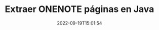 ---
############################# Static ############################
layout: "auto-gen-merger"
date: 2022-09-19T15:01:54
draft: false
otherformats: docm dotm epub mht odp ods odt otp ott pdf pps vdx vsdm xlam xlsm xltm

############################# Head ############################
head_title: "Extraer ONENOTE páginas en Java"
head_description: "Extraiga rápidamente páginas de un archivo ONENOTE en Java. Guarde el nuevo documento que contiene las páginas seleccionadas utilizando la API de fusión de documentos."

############################# Header ############################
title: "Extraer ONENOTE páginas en Java"
description: "Extrae ONENOTE páginas con unas pocas líneas de código Java."
bg_image: "https://cms.admin.containerize.com/templates/aspose/App_Themes/V3/images/bg/header1.png"
bg_overlay: false
button:
    enable: true
    icon: "fas fa-arrow-down"
    label: "Descargue prueba gratis"
    link: "https://downloads.groupdocs.com/merger/java"

############################# SubMenu ############################
submenu:
    enable: true

    left:
        img_alt: "GroupDocs.Merger for Java"
        image: "https://cms.admin.containerize.com/templates/groupdocs/images/product-logos/90x90-noborder/groupdocs-merger-java.png"
        product: "GroupDocs.Merger"
        platform: "Java"

    middle:
        button:

            # button loop
            - link: "https://apireference.groupdocs.com/merger/java"
              text: "Referencia de la API"

            # button loop
            - link: "https://github.com/groupdocs-merger"
              text: "Ejemplos de código"

            # button loop
            - link: "https://products.groupdocs.app/merger/family"
              text: "demostraciones en vivo"

            # button loop
            - link: "https://purchase.groupdocs.com/pricing/merger/java"
              text: "Precios"

    right:
        link_download: "https://downloads.groupdocs.com/merger"
        link_learn: "https://docs.groupdocs.com/merger/java"
        link_buy: "https://purchase.groupdocs.com"

############################# About ############################
about:
    enable: true
    title: "Acerca de la API de GroupDocs.Merger for Java"
    content: |
        [GroupDocs.Merger for Java](/es/merger/java/) ofrece una solución simple para fusionar y dividir de forma segura entre una amplia gama de formatos de documentos, incluidos PDF, Microsoft Office (Word, Excel, PowerPoint , OneNote), OpenDocument, HTML, imágenes y muchos otros dentro de las aplicaciones de Java. Al agregar solo unas pocas líneas del código, realice varias operaciones de documentos, como mover, eliminar, rotar, intercambiar, extraer o cambiar la orientación de las páginas dentro de los documentos. La API de combinación de documentos también admite la vista previa de páginas de documentos como una imagen para analizar la estructura, el formato y el contenido del documento en la página.
        
        GroupDocs.Merger API es una opción correcta para soluciones corporativas que necesitan funciones de extracción de páginas de archivos. Estas API son compatibles con todos los principales sistemas operativos y plataformas, incluido J2SE 7.0 (1.7), J2SE 8.0 (1.8), Java 10.

############################# Steps ############################
steps:
    enable: true
    title_left: "Extraer ONENOTE páginas de archivo en Java"
    content_left: |
        [GroupDocs.Merger for Java](/es/merger/java/) facilita a los desarrolladores de Java extraer las páginas deseadas de un archivo ONENOTE y guardarlo como un nuevo archivo que contiene las páginas seleccionadas mediante la implementación de unos sencillos pasos.
        
        * Inicialice **ExtractOptions** con los números de página que deberían aparecer en el documento resultante.
        * Cree una nueva instancia de **Merger** y pase la ruta del documento de origen como parámetro del constructor.
        * Llame a **extractPages** y pase el objeto **ExtractOptions**.
        * Llame a **guardar** y especifique la ruta del archivo para guardar el documento resultante.

    title_right: "Requisitos del sistema"
    content_right: |
        Las API de GroupDocs.Merger for Java son compatibles con todas las principales plataformas y sistemas operativos. Antes de ejecutar el código a continuación, asegúrese de tener instalados los siguientes requisitos previos en su sistema.

        * Sistemas operativos: Microsoft Windows, Linux, Mac OS
        * Entornos de desarrollo: NetBeans, IntelliJ IDEA, Eclipse
        * Marcos: J2SE 7.0 (1.7), J2SE 8.0 (1.8), Java 10
        * Descarga la última versión de GroupDocs.Merger for Java de [Maven](https://repository.groupdocs.com/webapp/#/artifacts/browse/tree/General/repo/com/groupdocs/groupdocs-merger)
         
    code: |
     {{% merger/additional-styles %}}
     {{< merger/code-merger title="Cómo extraer páginas de archivos ONENOTE usando el código de ejemplo Java">}}

        ```java    
        // Extraiga ONENOTE páginas de archivo usando GroupDocs.Merger API
        // Inicialice la clase ExtractOptions con los números de página seleccionados
        ExtractOptions extractOptions = new ExtractOptions(new int[] { 2, 5 });

        // Crear una instancia de Fusión con el documento de entrada ONENOTE
        Merger merger = new Merger("input.onenote");

        // Llame al método extractPages y pásele el objeto ExtractOptions
        merger.extractPages(extractOptions);
    
        // Llame al método save para guardar el documento de salida con las páginas extraídas
        merger.save("output.onenote");
        ```
     {{< /merger/code-merger >}}

############################# Demos ############################
demos:
    enable: true
    title: "Demostraciones en vivo: extraiga ONENOTE páginas en línea"
    content: |
       Extraiga páginas de archivos ONENOTE ahora mismo visitando el sitio web [GroupDocs.Merger Live Demos](https://products.groupdocs.app/splitter/extract-pages/onenote).
       La demostración en vivo tiene los siguientes beneficios.
        
############################# About Formats ############################
about_formats:
    enable: true

############################# More Formats ############################
more_formats:
    enable: true
    title: "Extraer páginas de otros formatos de documentos"
    content: |
        Java fusión de documentos y API dividida para formatos de archivo e imágenes. Extraiga algunos de los formatos de archivo populares como se indica a continuación.

############################# Back to top ###############################
back_to_top:
    enable: true
---